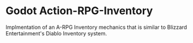 # Godot Action-RPG-Inventory

Implmentation of an A-RPG Inventory mechanics that is similar to Blizzard Entertainment's Diablo Inventory system.
